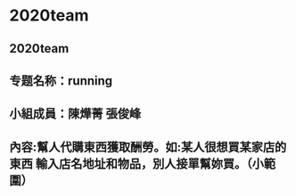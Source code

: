# 2020team
## 2020team
## 专题名称：running
## 小組成員：陳燁菁 張俊峰
## 內容:幫人代購東西獲取酬勞。如:某人很想買某家店的東西 輸入店名地址和物品，別人接單幫妳買。（小範圍）
